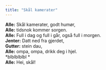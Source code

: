 ```yaml
---
title: "Skål kamerater"
---
```


**Alle:** Skål kamerater, godt humør,  
**Alle:** tidsnok kommer sorgen.  
**Alle:** Full i dag og full i går, også full i morgen.  
**Jenter:** Datt ned fra gjerdet,  
**Gutter:** stein dau,  
**Alle:** ompa, ompa, drikk deg i hjel.  
*blblblblbl *  
**Alle:** Hei, skål!